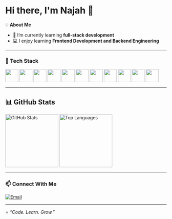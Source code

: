 # Hi there, I'm Najah 👋

💡 **About Me**
- 🌱 I’m currently learning **full-stack development**
- 💻 I enjoy learning **Frontend Development and Backend Engineering**

---

### 🧰 Tech Stack
<p>
  <a href="https://developer.mozilla.org/en-US/docs/Web/HTML" target="_blank"><img src="https://www.vectorlogo.zone/logos/w3_html5/w3_html5-icon.svg" width="40" height="40" /></a>
  <a href="https://developer.mozilla.org/en-US/docs/Web/CSS" target="_blank"><img src="https://www.vectorlogo.zone/logos/w3_css/w3_css-icon~old.svg" width="40" height="40" /></a>
  <a href="https://sass-lang.com/" target="_blank"><img src="https://cdn.simpleicons.org/sass/CC6699" width="40" height="40" /></a>
  <a href="https://developer.mozilla.org/en-US/docs/Web/JavaScript" target="_blank"><img src="https://www.vectorlogo.zone/logos/javascript/javascript-icon~alt.svg" width="40" height="40" /></a>
  <a href="https://www.json.org/json-en.html" target="_blank"><img src="https://cdn.simpleicons.org/json/F7DF1E" width="40" height="40" /></a>
  <a href="https://react.dev/" target="_blank"><img src="https://cdn.simpleicons.org/react/61DAFB" width="40" height="40" /></a>
  <a href="https://nodejs.org/" target="_blank"><img src="https://cdn.simpleicons.org/nodedotjs/5FA04E" width="40" height="40" /></a>
  <a href="https://expressjs.com/" target="_blank"><img src="https://cdn.simpleicons.org/express/000000" width="40" height="40" /></a>
  <a href="https://www.postman.com/" target="_blank"><img src="https://cdn.simpleicons.org/postman/FF6C37" width="40" height="40" /></a>
  <a href="https://www.mongodb.com/" target="_blank"><img src="https://cdn.simpleicons.org/mongodb/47A248" width="40" height="40" /></a>
  <a href="https://insomnia.rest/" target="_blank"><img src="https://cdn.jsdelivr.net/gh/devicons/devicon/icons/insomnia/insomnia-original.svg" width="40" height="40" /></a>
</p>

---

## 📊 GitHub Stats
<p>
  <img src="https://github-readme-stats.vercel.app/api?username=najbt&show_icons=true&theme=transparent&hide_border=true" alt="GitHub Stats" height="165" />
  <img src="https://github-readme-stats.vercel.app/api/top-langs/?username=najbt&layout=compact&theme=transparent&hide_border=true" alt="Top Languages" height="165" />
</p>

---

### 📫 Connect With Me
[![Email](https://img.shields.io/badge/Email-D14836?style=for-the-badge&logo=gmail&logoColor=white)](mailto:najabatshukur@gmail.com)

---

⭐️ *“Code. Learn. Grow.”*  

